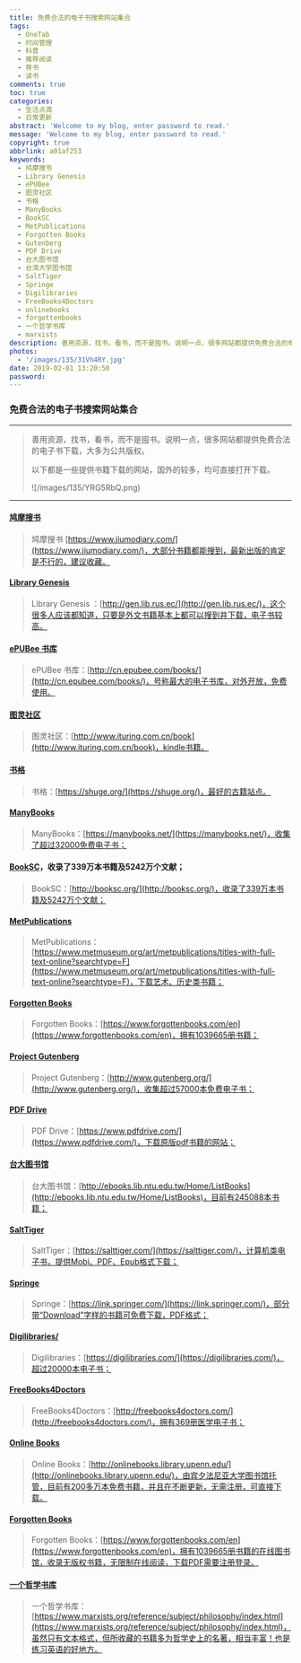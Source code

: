 ```yaml
---
title: 免费合法的电子书搜索网站集合
tags:
  - OneTab
  - 时间管理
  - 科普
  - 推荐阅读
  - 荐书
  - 读书
comments: true
toc: true
categories:
  - 生活点滴
  - 日常更新
abstract: 'Welcome to my blog, enter password to read.'
message: 'Welcome to my blog, enter password to read.'
copyright: true
abbrlink: a01af253
keywords:
  - 鸠摩搜书
  - Library Genesis
  - ePUBee
  - 图灵社区
  - 书格
  - ManyBooks
  - BookSC
  - MetPublications
  - Forgotten Books
  - Gutenberg
  - PDF Drive
  - 台大图书馆
  - 台湾大学图书馆
  - SaltTiger
  - Springe
  - Digilibraries
  - FreeBooks4Doctors
  - onlinebooks
  - forgottenbooks
  - 一个哲学书库
  - marxists
description: 善用资源，找书，看书，而不是囤书。说明一点，很多网站都提供免费合法的电子书下载，大多为公共版权。以下都是一些提供书籍下载的网站，国外的较多，均可直接打开下载。
photos:
  - '/images/135/31Vh4RY.jpg'
date: 2019-02-01 13:20:50
password:
---
```

<script type="text/javascript" src="/js/src/bai.js"></script>

### 免费合法的电子书搜索网站集合
---

> 善用资源，找书，看书，而不是囤书。说明一点，很多网站都提供免费合法的电子书下载，大多为公共版权。
>
> 以下都是一些提供书籍下载的网站，国外的较多，均可直接打开下载。
>
> ![/images/135/YRG5RbQ.png)
---

#### [鸠摩搜书](https://www.jiumodiary.com/)
> 鸠摩搜书 [https://www.jiumodiary.com/](https://www.jiumodiary.com/)，大部分书籍都能搜到，最新出版的肯定是不行的，建议收藏。

#### [Library Genesis](http://gen.lib.rus.ec/)
> Library Genesis ：[http://gen.lib.rus.ec/](http://gen.lib.rus.ec/)，这个很多人应该都知道，只要是外文书籍基本上都可以搜到并下载，电子书较高。

#### [ePUBee 书库](http://cn.epubee.com/books/)
> ePUBee 书库：[http://cn.epubee.com/books/](http://cn.epubee.com/books/)，号称最大的电子书库，对外开放，免费使用。

#### [图灵社区](http://www.ituring.com.cn/book)
> 图灵社区：[http://www.ituring.com.cn/book](http://www.ituring.com.cn/book)，kindle书籍。

#### [书格](https://shuge.org/)
> 书格：[https://shuge.org/](https://shuge.org/)，最好的古籍站点。

#### [ManyBooks](https://manybooks.net/)
> ManyBooks：[https://manybooks.net/](https://manybooks.net/)，收集了超过32000免费电子书；

#### [BookSC](http://booksc.org/)，收录了339万本书籍及5242万个文献；
> BookSC：[http://booksc.org/](http://booksc.org/)，收录了339万本书籍及5242万个文献；

#### [MetPublications](https://www.metmuseum.org/art/metpublications/titles-with-full-text-online?searchtype=F)
> MetPublications：[https://www.metmuseum.org/art/metpublications/titles-with-full-text-online?searchtype=F](https://www.metmuseum.org/art/metpublications/titles-with-full-text-online?searchtype=F)，下载艺术、历史类书籍；

#### [Forgotten Books](https://www.forgottenbooks.com/en)
> Forgotten Books：[https://www.forgottenbooks.com/en](https://www.forgottenbooks.com/en)，拥有1039665册书籍；

#### [Project Gutenberg](http://www.gutenberg.org/)
> Project Gutenberg：[http://www.gutenberg.org/](http://www.gutenberg.org/)，收集超过57000本免费电子书；

#### [PDF Drive](https://www.pdfdrive.com/)
> PDF Drive：[https://www.pdfdrive.com/](https://www.pdfdrive.com/)，下载原版pdf书籍的网站；

#### [台大图书馆](http://ebooks.lib.ntu.edu.tw/Home/ListBooks)
> 台大图书馆：[http://ebooks.lib.ntu.edu.tw/Home/ListBooks](http://ebooks.lib.ntu.edu.tw/Home/ListBooks)，目前有245088本书籍；

#### [SaltTiger](https://salttiger.com/)
> SaltTiger：[https://salttiger.com/](https://salttiger.com/)，计算机类电子书，提供Mobi、PDF、Epub格式下载；

#### [Springe](https://link.springer.com/)
> Springe：[https://link.springer.com/](https://link.springer.com/)，部分带“Download”字样的书籍可免费下载，PDF格式；

#### [Digilibraries/](https://digilibraries.com/)
> Digilibraries：[https://digilibraries.com/](https://digilibraries.com/)，超过20000本电子书；

#### [FreeBooks4Doctors](http://freebooks4doctors.com/)
> FreeBooks4Doctors：[http://freebooks4doctors.com/](http://freebooks4doctors.com/)，拥有369册医学电子书；

#### [Online Books](http://onlinebooks.library.upenn.edu/)
> Online Books：[http://onlinebooks.library.upenn.edu/](http://onlinebooks.library.upenn.edu/)，由宾夕法尼亚大学图书馆托管，目前有200多万本免费书籍，并且在不断更新，无需注册，可直接下载。 ​

#### [Forgotten Books](https://www.forgottenbooks.com/en)
> Forgotten Books：[https://www.forgottenbooks.com/en](https://www.forgottenbooks.com/en)，拥有1039665册书籍的在线图书馆，收录无版权书籍，无限制在线阅读，下载PDF需要注册登录。 ​

#### [一个哲学书库](https://www.marxists.org/reference/subject/philosophy/index.html)
> 一个哲学书库：[https://www.marxists.org/reference/subject/philosophy/index.html](https://www.marxists.org/reference/subject/philosophy/index.html)，虽然只有文本格式，但所收藏的书籍多为哲学史上的名著，相当丰富！也是练习英语的好地方。
